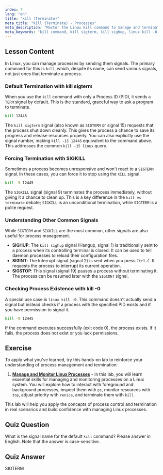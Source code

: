 ```yaml
---
index: 7
lang: "en"
title: "kill (Terminate)"
meta_title: "kill (Terminate) - Processes"
meta_description: "Master the Linux kill command to manage and terminate processes. This guide covers the differences between kill vs terminate, and explains signals like kill sigterm (SIGTERM), SIGKILL, and kill sighup (SIGHUP)."
meta_keywords: "kill command, kill sigterm, kill sighup, linux kill -0, kill vs terminate, kill -15 linux, SIGTERM, SIGKILL, process management, terminate process"
---
```


## Lesson Content

In Linux, you can manage processes by sending them signals. The primary command for this is `kill`, which, despite its name, can send various signals, not just ones that terminate a process.

### Default Termination with kill sigterm

When you use the `kill` command with only a Process ID (PID), it sends a `TERM` signal by default. This is the standard, graceful way to ask a program to terminate.

```bash
kill 12445
```

The `kill sigterm` signal (also known as `SIGTERM` or signal 15) requests that the process shut down cleanly. This gives the process a chance to save its progress and release resources properly. You can also explicitly use the signal number, making `kill -15 12445` equivalent to the command above. This addresses the common `kill -15 linux` query.

### Forcing Termination with SIGKILL

Sometimes a process becomes unresponsive and won't react to a `SIGTERM` signal. In these cases, you can force it to stop using the `KILL` signal.

```bash
kill -9 12445
```

The `SIGKILL` signal (signal 9) terminates the process immediately, without giving it a chance to clean up. This is a key difference in the `kill vs terminate` debate; `SIGKILL` is an unconditional termination, while `SIGTERM` is a polite request.

### Understanding Other Common Signals

While `SIGTERM` and `SIGKILL` are the most common, other signals are also useful for process management.

- **SIGHUP**: The `kill sighup` signal (Hangup, signal 1) is traditionally sent to a process when its controlling terminal is closed. It can be used to tell daemon processes to reload their configuration files.
- **SIGINT**: The Interrupt signal (signal 2) is sent when you press `Ctrl-C`. It requests the process to interrupt its current operation.
- **SIGSTOP**: This signal (signal 19) pauses a process without terminating it. The process can be resumed later with the `SIGCONT` signal.

### Checking Process Existence with kill -0

A special use case is `linux kill -0`. This command doesn't actually send a signal but instead checks if a process with the specified PID exists and if you have permission to signal it.

```bash
kill -0 12445
```

If the command executes successfully (exit code 0), the process exists. If it fails, the process does not exist or you lack permissions.

## Exercise

To apply what you've learned, try this hands-on lab to reinforce your understanding of process management and termination:

1.  **[Manage and Monitor Linux Processes](https://labex.io/labs/comptia-manage-and-monitor-linux-processes-590864)** - In this lab, you will learn essential skills for managing and monitoring processes on a Linux system. You will explore how to interact with foreground and background processes, inspect them with `ps`, monitor resources with `top`, adjust priority with `renice`, and terminate them with `kill`.

This lab will help you apply the concepts of process control and termination in real scenarios and build confidence with managing Linux processes.

## Quiz Question

What is the signal name for the default `kill` command? Please answer in English. Note that the answer is case-sensitive.

## Quiz Answer

SIGTERM
